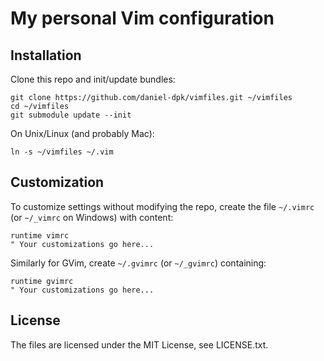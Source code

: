 # My personal Vim configuration

## Installation

Clone this repo and init/update bundles:

	git clone https://github.com/daniel-dpk/vimfiles.git ~/vimfiles
	cd ~/vimfiles
	git submodule update --init


On Unix/Linux (and probably Mac):

	ln -s ~/vimfiles ~/.vim


## Customization

To customize settings without modifying the repo, create the file `~/.vimrc`
(or `~/_vimrc` on Windows) with content:

	runtime vimrc
  	" Your customizations go here...


Similarly for GVim, create `~/.gvimrc` (or `~/_gvimrc`) containing:

	runtime gvimrc
	" Your customizations go here...


## License

The files are licensed under the MIT License, see LICENSE.txt.

